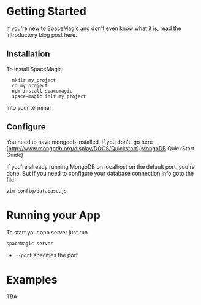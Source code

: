 Getting Started
===============

  If you're new to SpaceMagic and don't even know what it is, read the
introductory blog post here.

Installation
------------
  To install SpaceMagic:

```
  mkdir my_project
  cd my_project
  npm install spacemagic
  space-magic init my_project
```

  Into your terminal

Configure
---------

  You need to have mongodb installed, if you don't, go here
[http://www.mongodb.org/display/DOCS/Quickstart](MongoDB QuickStart Guide)

  If you're already running MongoDB on localhost on the default port, you're done.
But if you need to configure your database connection info goto the file:

```
vim config/database.js
```

Running your App
================

  To start your app server just run 

```
spacemagic server
```

  * `--port` specifies the port

Examples
========
TBA
